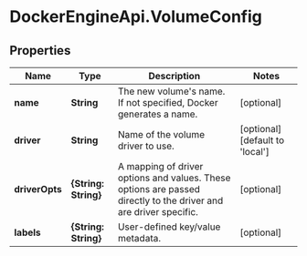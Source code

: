 # DockerEngineApi.VolumeConfig

## Properties

Name | Type | Description | Notes
------------ | ------------- | ------------- | -------------
**name** | **String** | The new volume&#39;s name. If not specified, Docker generates a name.  | [optional] 
**driver** | **String** | Name of the volume driver to use. | [optional] [default to &#39;local&#39;]
**driverOpts** | **{String: String}** | A mapping of driver options and values. These options are passed directly to the driver and are driver specific.  | [optional] 
**labels** | **{String: String}** | User-defined key/value metadata. | [optional] 


